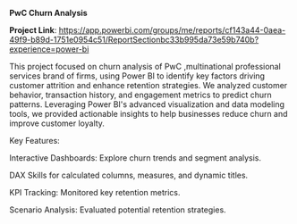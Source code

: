 **PwC Churn Analysis**

**Project Link**: https://app.powerbi.com/groups/me/reports/cf143a44-0aea-49f9-b89d-1751e0954c51/ReportSectionbc33b995da73e59b740b?experience=power-bi

This project focused on churn analysis of PwC ,multinational professional services brand of firms, using Power BI to identify key factors driving customer attrition and enhance retention strategies. We analyzed customer behavior, transaction history, and engagement metrics to predict churn patterns. Leveraging Power BI's advanced visualization and data modeling tools, we provided actionable insights to help businesses reduce churn and improve customer loyalty.

Key Features:

Interactive Dashboards: Explore churn trends and segment analysis.

DAX Skills for calculated columns, measures, and dynamic titles.

KPI Tracking: Monitored key retention metrics.

Scenario Analysis: Evaluated potential retention strategies.
